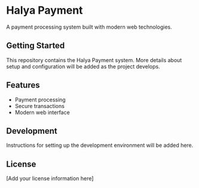 # Halya Payment

A payment processing system built with modern web technologies.

## Getting Started

This repository contains the Halya Payment system. More details about setup and configuration will be added as the project develops.

## Features

- Payment processing
- Secure transactions
- Modern web interface

## Development

Instructions for setting up the development environment will be added here.

## License

[Add your license information here]

